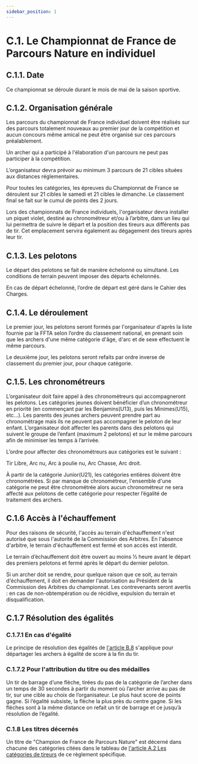```yaml
---
sidebar_position: 1
---
```


# C.1. Le Championnat de France de Parcours Nature en individuel

## C.1.1. Date
Ce championnat se déroule durant le mois de mai de la saison sportive.

## C.1.2. Organisation générale
Les parcours du championnat de France individuel doivent être réalisés sur des parcours totalement nouveaux au premier jour de la compétition et aucun concours même amical ne peut être organisé sur ces parcours préalablement.

Un archer qui a participé à l'élaboration d'un parcours ne peut pas participer à la compétition.

L’organisateur devra prévoir au minimum 3 parcours de 21 cibles situées aux distances réglementaires.

Pour toutes les catégories, les épreuves du Championnat de France se déroulent sur 21 cibles le samedi et 21 cibles le dimanche. Le classement final se fait sur le cumul de points des 2 jours.

Lors des championnats de France individuels, l'organisateur devra installer un piquet violet, destiné au chronométreur et/ou à l’arbitre, dans un lieu qui lui permettra de suivre le départ et la position des tireurs aux différents pas de tir. Cet emplacement servira également au dégagement des tireurs après leur tir.

## C.1.3. Les pelotons
Le départ des pelotons se fait de manière échelonné ou simultané. Les conditions de terrain peuvent imposer des départs échelonnés.

En cas de départ échelonné, l’ordre de départ est géré dans le Cahier des Charges.

## C.1.4. Le déroulement
Le premier jour, les pelotons seront formés par l'organisateur d'après la liste fournie par la FFTA selon l’ordre du classement national, en prenant soin que les archers d'une même catégorie d'âge, d'arc et de sexe effectuent le même parcours.

Le deuxième jour, les pelotons seront refaits par ordre inverse de classement du premier jour, pour chaque catégorie.

## C.1.5. Les chronométreurs
L’organisateur doit faire appel à des chronométreurs qui accompagneront les pelotons. Les catégories jeunes doivent bénéficier d’un chronométreur en priorité (en commençant par les Benjamins(U13), puis les Minimes(U15), etc...). Les parents des jeunes archers peuvent prendre part au chronométrage mais ils ne peuvent pas accompagner le peloton de leur enfant. L’organisateur doit affecter les parents dans des pelotons qui suivent le groupe de l’enfant (maximum 2 pelotons) et sur le même parcours afin de minimiser
les temps à l’arrivée.

L’ordre pour affecter des chronométreurs aux catégories est le suivant :

Tir Libre, Arc nu, Arc à poulie nu, Arc Chasse, Arc droit.

À partir de la catégorie Junior(U21), les catégories entières doivent être chronométrées. Si par manque de chronométreur, l'ensemble d'une catégorie ne peut être chronométrée alors aucun chronométreur ne sera affecté aux pelotons de cette catégorie pour respecter l’égalité de traitement des archers.

## C.1.6 Accès à l'échauffement
Pour des raisons de sécurité, l'accès au terrain d'échauffement n'est autorisé que sous l'autorité de la Commission des Arbitres. En l'absence d'arbitre, le terrain d'échauffement est fermé et son accès est interdit.

Le terrain d’échauffement doit être ouvert au moins 1⁄2 heure avant le départ des premiers pelotons et fermé après le départ du dernier peloton.

Si un archer doit se rendre, pour quelque raison que ce soit, au terrain d'échauffement, il doit en demander l'autorisation au Président de la Commission des Arbitres du championnat. Les contrevenants seront avertis : en cas de non-obtempération ou de récidive, expulsion du terrain et disqualification.

## C.1.7 Résolution des égalités
### C.1.7.1 En cas d'égalité
Le principe de résolution des égalités de [l'article B.8](/reglements/II/5/B/8/) s'applique pour départager les archers à égalité de score à la fin du tir.

### C.1.7.2 Pour l'attribution du titre ou des médailles

Un tir de barrage d’une flèche, tirées du pas de la catégorie de l’archer dans un temps de 30 secondes à partir du moment où l’archer arrive au pas de tir, sur une cible au choix de l’organisateur. Le plus haut score de points gagne. Si l’égalité subsiste, la flèche la plus près du centre gagne. Si les flèches sont à la même distance on refait un tir de barrage et ce jusqu’à résolution de l’égalité.

### C.1.8 Les titres décernés
Un titre de "Champion de France de Parcours Nature" est décerné dans chacune des catégories citées dans le tableau de [l'article A.2 Les catégories de tireurs](/reglements/II/5/A/2/) de ce règlement spécifique.

